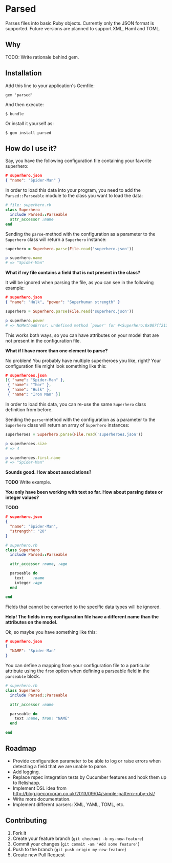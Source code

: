 # Parsed

Parses files into basic Ruby objects. Currently only the JSON format is
supported. Future versions are planned to support XML, Haml and TOML.

## Why

TODO: Write rationale behind gem.

## Installation

Add this line to your application's Gemfile:

    gem 'parsed'

And then execute:

    $ bundle

Or install it yourself as:

    $ gem install parsed

## How do I use it?

Say, you have the following configuration file containing your favorite
superhero:

``` json
# superhero.json
{ "name": "Spider-Man" }
```

In order to load this data into your program, you need to add the
`Parsed::Parseable` module to the class you want to load the data:

``` ruby
# file: superhero.rb
class Superhero
  include Parsed::Parseable
  attr_accessor :name
end
```

Sending the `parse`-method with the configuration as a parameter to the
`Superhero` class will return a `Superhero` instance:

``` ruby
superhero = Superhero.parse(File.read('superhero.json'))

p superhero.name
# => "Spider-Man"
```

**What if my file contains a field that is not present in the class?**

It will be ignored when parsing the file, as you can see in the following
example:

``` json
# superhero.json
{ "name": "Hulk", "power": "Superhuman strength" }
```

``` ruby
superhero = Superhero.parse(File.read('superhero.json'))

p superhero.power
# => NoMethodError: undefined method `power' for #<Superhero:0x007ff2120f7920>
```

This works both ways, so you can have attributes on your model that are not
present in the configuration file.

**What if I have more than one element to parse?**

No problem! You probably have multiple superheroes you like, right? Your
configuration file might look something like this:

``` json
# superheroes.json
[{ "name": "Spider-Man" },
 { "name": "Thor" },
 { "name": "Hulk" },
 { "name": "Iron Man" }]
```

In order to load this data, you can re-use the same `Superhero` class definition
from before.

Sending the `parse`-method with the configuration as a parameter to the
`Superhero` class will return an array of `Superhero` instances:

``` ruby
superheroes = Superhero.parse(File.read('superheroes.json'))

p superheroes.size
# => 4

p superheroes.first.name
# => "Spider-Man"
```

**Sounds good. How about associations?**

**TODO** Write example.

**You only have been working with text so far. How about parsing dates or
integer values?**

**TODO**

``` json
# superhero.json
{
  "name": "Spider-Man",
  "strength": "20"
}
```

``` ruby
# superhero.rb
class Superhero
  include Parsed::Parseable

  attr_accessor :name, :age

  parseable do
    text    :name
    integer :age
  end

end
```

Fields that cannot be converted to the specific data types will be ignored.

**Help! The fields in my configuration file have a different name than the
attributes on the model.**

Ok, so maybe you have something like this:

``` json
# superhero.json
{
  "NAME": "Spider-Man"
}
```

You can define a mapping from your configuration file to a particular attribute
using the `from` option when defining a parseable field in the `parseable`
block.

``` ruby
# superhero.rb
class Superhero
  include Parsed::Parseable

  attr_accessor :name

  parseable do
    text :name, from: "NAME"
  end

end
```

## Roadmap

* Provide configuration parameter to be able to log or raise errors when
  detecting a field that we are unable to parse.
* Add logging.
* Replace rspec integration tests by Cucumber features and hook them up to
  Relishapp.
* Implement DSL idea from
  http://blog.joecorcoran.co.uk/2013/09/04/simple-pattern-ruby-dsl/
* Write more documentation.
* Implement different parsers: XML, YAML, TOML, etc.

## Contributing

1. Fork it
2. Create your feature branch (`git checkout -b my-new-feature`)
3. Commit your changes (`git commit -am 'Add some feature'`)
4. Push to the branch (`git push origin my-new-feature`)
5. Create new Pull Request
